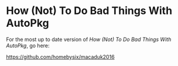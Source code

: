 # How (Not) To Do Bad Things With AutoPkg

For the most up to date version of _How (Not) To Do Bad Things With AutoPkg_, go here:

https://github.com/homebysix/macaduk2016